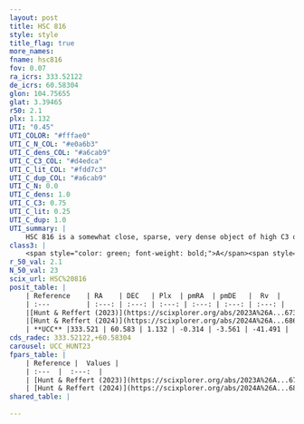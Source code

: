 ```yaml
---
layout: post
title: HSC 816
style: style
title_flag: true
more_names: 
fname: hsc816
fov: 0.07
ra_icrs: 333.52122
de_icrs: 60.58304
glon: 104.75655
glat: 3.39465
r50: 2.1
plx: 1.132
UTI: "0.45"
UTI_COLOR: "#fffae0"
UTI_C_N_COL: "#e0a6b3"
UTI_C_dens_COL: "#a6cab9"
UTI_C_C3_COL: "#d4edca"
UTI_C_lit_COL: "#fdd7c3"
UTI_C_dup_COL: "#a6cab9"
UTI_C_N: 0.0
UTI_C_dens: 1.0
UTI_C_C3: 0.75
UTI_C_lit: 0.25
UTI_C_dup: 1.0
UTI_summary: |
    HSC 816 is a somewhat close, sparse, very dense object of high C3 quality. It was recently reported in the literature.<br><br><span style="color: #99180f; font-weight: bold;">Warning: </span>contains less than 25 stars with <i>P>0.5</i> estimated.
class3: |
    <span style="color: green; font-weight: bold;">A</span><span style="color: #FFC300; font-weight: bold;">B</span>
r_50_val: 2.1
N_50_val: 23
scix_url: HSC%20816
posit_table: |
    | Reference    | RA    | DEC   | Plx  | pmRA  | pmDE   |  Rv  |
    | :---         | :---: | :---: | :---: | :---: | :---: | :---: |
    |[Hunt & Reffert (2023)](https://scixplorer.org/abs/2023A%26A...673A.114H) | 333.501 | 60.576 | 1.139 | -0.296 | -3.46 | -41.488 |
    |[Hunt & Reffert (2024)](https://scixplorer.org/abs/2024A%26A...686A..42H) | 333.501 | 60.576 | 1.139 | -0.296 | -3.46 | -41.488 |
    | **UCC** |333.521 | 60.583 | 1.132 | -0.314 | -3.561 | -41.491 | 
cds_radec: 333.52122,+60.58304
carousel: UCC_HUNT23
fpars_table: |
    | Reference |  Values |
    | :---  |  :---:  |
    | [Hunt & Reffert (2023)](https://scixplorer.org/abs/2023A%26A...673A.114H) | `AV50=3.626, diffAV50=0.952, MOD50=9.727, logAge50=6.468` |
    | [Hunt & Reffert (2024)](https://scixplorer.org/abs/2024A%26A...686A..42H) | `MassJ=65.4536` |
shared_table: |
    
---
```

